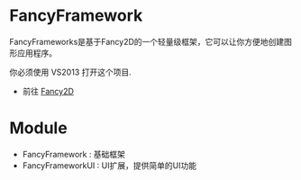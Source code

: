 FancyFramework
==============

FancyFrameworks是基于Fancy2D的一个轻量级框架，它可以让你方便地创建图形应用程序。

你必须使用 VS2013 打开这个项目.

* 前往 [Fancy2D](https://github.com/9chu/fancy2d)

Module
==============
* FancyFramework : 基础框架
* FancyFrameworkUI : UI扩展，提供简单的UI功能